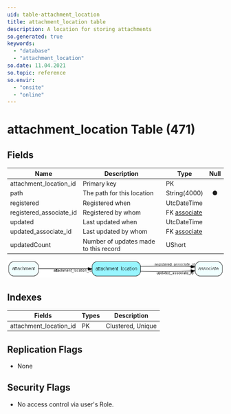 ```yaml
---
uid: table-attachment_location
title: attachment_location table
description: A location for storing attachments
so.generated: true
keywords:
  - "database"
  - "attachment_location"
so.date: 11.04.2021
so.topic: reference
so.envir:
  - "onsite"
  - "online"
---
```


# attachment\_location Table (471)

## Fields

| Name | Description | Type | Null |
|------|-------------|------|:----:|
|attachment\_location\_id|Primary key|PK| |
|path|The path for this location|String(4000)|&#x25CF;|
|registered|Registered when|UtcDateTime| |
|registered\_associate\_id|Registered by whom|FK [associate](associate.md)| |
|updated|Last updated when|UtcDateTime| |
|updated\_associate\_id|Last updated by whom|FK [associate](associate.md)| |
|updatedCount|Number of updates made to this record|UShort| |


![attachment_location table relationship diagram](./media/attachment_location.png)

## Indexes

| Fields | Types | Description |
|--------|-------|-------------|
|attachment\_location\_id |PK |Clustered, Unique |

## Replication Flags

* None

## Security Flags

* No access control via user's Role.

